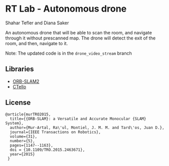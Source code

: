 # RT Lab - Autonomous drone
Shahar Tefler and Diana Saker

An autonomous drone that will be able to scan the room, and navigate through it without prescanned map.
The drone will detect the exit of the room, and then, navigate to it.

Note: The updated code is in the `drone_video_stream` branch

## Libraries 
- [ORB-SLAM2](https://github.com/raulmur/ORB_SLAM2)
- [CTello](https://github.com/carlospzlz/ctello)

## License
    @article{murTRO2015,
      title={{ORB-SLAM}: a Versatile and Accurate Monocular {SLAM} System},
      author={Mur-Artal, Ra\'ul, Montiel, J. M. M. and Tard\'os, Juan D.},
      journal={IEEE Transactions on Robotics},
      volume={31},
      number={5},
      pages={1147--1163},
      doi = {10.1109/TRO.2015.2463671},
      year={2015}
     }

